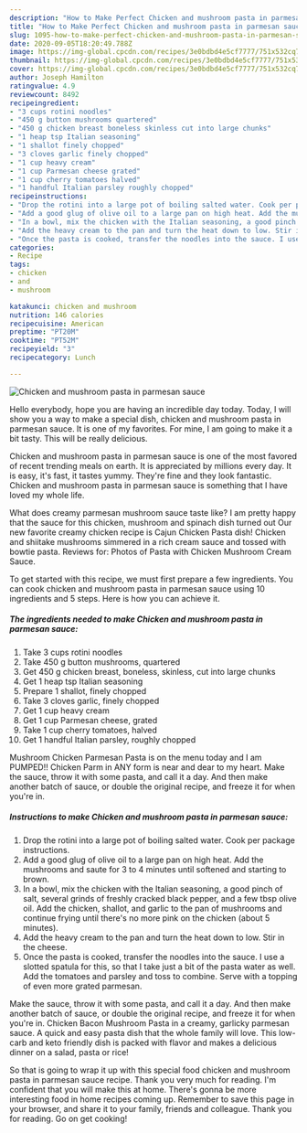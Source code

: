```yaml
---
description: "How to Make Perfect Chicken and mushroom pasta in parmesan sauce"
title: "How to Make Perfect Chicken and mushroom pasta in parmesan sauce"
slug: 1095-how-to-make-perfect-chicken-and-mushroom-pasta-in-parmesan-sauce
date: 2020-09-05T18:20:49.788Z
image: https://img-global.cpcdn.com/recipes/3e0bdbd4e5cf7777/751x532cq70/chicken-and-mushroom-pasta-in-parmesan-sauce-recipe-main-photo.jpg
thumbnail: https://img-global.cpcdn.com/recipes/3e0bdbd4e5cf7777/751x532cq70/chicken-and-mushroom-pasta-in-parmesan-sauce-recipe-main-photo.jpg
cover: https://img-global.cpcdn.com/recipes/3e0bdbd4e5cf7777/751x532cq70/chicken-and-mushroom-pasta-in-parmesan-sauce-recipe-main-photo.jpg
author: Joseph Hamilton
ratingvalue: 4.9
reviewcount: 8492
recipeingredient:
- "3 cups rotini noodles"
- "450 g button mushrooms quartered"
- "450 g chicken breast boneless skinless cut into large chunks"
- "1 heap tsp Italian seasoning"
- "1 shallot finely chopped"
- "3 cloves garlic finely chopped"
- "1 cup heavy cream"
- "1 cup Parmesan cheese grated"
- "1 cup cherry tomatoes halved"
- "1 handful Italian parsley roughly chopped"
recipeinstructions:
- "Drop the rotini into a large pot of boiling salted water. Cook per package instructions."
- "Add a good glug of olive oil to a large pan on high heat. Add the mushrooms and saute for 3 to 4 minutes until softened and starting to brown."
- "In a bowl, mix the chicken with the Italian seasoning, a good pinch of salt, several grinds of freshly cracked black pepper, and a few tbsp olive oil. Add the chicken, shallot, and garlic to the pan of mushrooms and continue frying until there&#39;s no more pink on the chicken (about 5 minutes)."
- "Add the heavy cream to the pan and turn the heat down to low. Stir in the cheese."
- "Once the pasta is cooked, transfer the noodles into the sauce. I use a slotted spatula for this, so that I take just a bit of the pasta water as well. Add the tomatoes and parsley and toss to combine. Serve with a topping of even more grated parmesan."
categories:
- Recipe
tags:
- chicken
- and
- mushroom

katakunci: chicken and mushroom 
nutrition: 146 calories
recipecuisine: American
preptime: "PT20M"
cooktime: "PT52M"
recipeyield: "3"
recipecategory: Lunch

---
```



![Chicken and mushroom pasta in parmesan sauce](https://img-global.cpcdn.com/recipes/3e0bdbd4e5cf7777/751x532cq70/chicken-and-mushroom-pasta-in-parmesan-sauce-recipe-main-photo.jpg)

Hello everybody, hope you are having an incredible day today. Today, I will show you a way to make a special dish, chicken and mushroom pasta in parmesan sauce. It is one of my favorites. For mine, I am going to make it a bit tasty. This will be really delicious.

Chicken and mushroom pasta in parmesan sauce is one of the most favored of recent trending meals on earth. It is appreciated by millions every day. It is easy, it's fast, it tastes yummy. They're fine and they look fantastic. Chicken and mushroom pasta in parmesan sauce is something that I have loved my whole life.

What does creamy parmesan mushroom sauce taste like? I am pretty happy that the sauce for this chicken, mushroom and spinach dish turned out Our new favorite creamy chicken recipe is Cajun Chicken Pasta dish! Chicken and shiitake mushrooms simmered in a rich cream sauce and tossed with bowtie pasta. Reviews for: Photos of Pasta with Chicken Mushroom Cream Sauce.


To get started with this recipe, we must first prepare a few ingredients. You can cook chicken and mushroom pasta in parmesan sauce using 10 ingredients and 5 steps. Here is how you can achieve it.

<!--inarticleads1-->

##### The ingredients needed to make Chicken and mushroom pasta in parmesan sauce:

1. Take 3 cups rotini noodles
1. Take 450 g button mushrooms, quartered
1. Get 450 g chicken breast, boneless, skinless, cut into large chunks
1. Get 1 heap tsp Italian seasoning
1. Prepare 1 shallot, finely chopped
1. Take 3 cloves garlic, finely chopped
1. Get 1 cup heavy cream
1. Get 1 cup Parmesan cheese, grated
1. Take 1 cup cherry tomatoes, halved
1. Get 1 handful Italian parsley, roughly chopped


Mushroom Chicken Parmesan Pasta is on the menu today and I am PUMPED!! Chicken Parm in ANY form is near and dear to my heart. Make the sauce, throw it with some pasta, and call it a day. And then make another batch of sauce, or double the original recipe, and freeze it for when you&#39;re in. 

<!--inarticleads2-->

##### Instructions to make Chicken and mushroom pasta in parmesan sauce:

1. Drop the rotini into a large pot of boiling salted water. Cook per package instructions.
1. Add a good glug of olive oil to a large pan on high heat. Add the mushrooms and saute for 3 to 4 minutes until softened and starting to brown.
1. In a bowl, mix the chicken with the Italian seasoning, a good pinch of salt, several grinds of freshly cracked black pepper, and a few tbsp olive oil. Add the chicken, shallot, and garlic to the pan of mushrooms and continue frying until there&#39;s no more pink on the chicken (about 5 minutes).
1. Add the heavy cream to the pan and turn the heat down to low. Stir in the cheese.
1. Once the pasta is cooked, transfer the noodles into the sauce. I use a slotted spatula for this, so that I take just a bit of the pasta water as well. Add the tomatoes and parsley and toss to combine. Serve with a topping of even more grated parmesan.


Make the sauce, throw it with some pasta, and call it a day. And then make another batch of sauce, or double the original recipe, and freeze it for when you&#39;re in. Chicken Bacon Mushroom Pasta in a creamy, garlicky parmesan sauce. A quick and easy pasta dish that the whole family will love. This low-carb and keto friendly dish is packed with flavor and makes a delicious dinner on a salad, pasta or rice! 

So that is going to wrap it up with this special food chicken and mushroom pasta in parmesan sauce recipe. Thank you very much for reading. I'm confident that you will make this at home. There's gonna be more interesting food in home recipes coming up. Remember to save this page in your browser, and share it to your family, friends and colleague. Thank you for reading. Go on get cooking!
